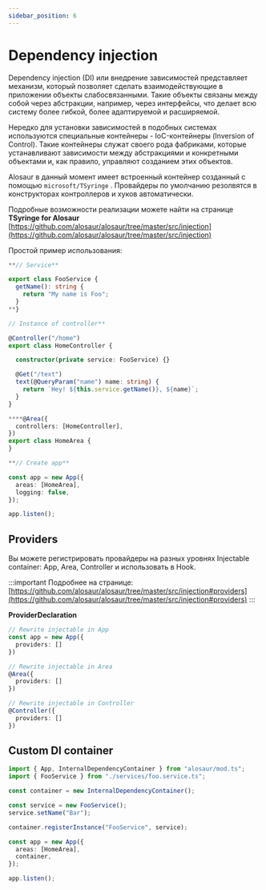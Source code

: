 ```yaml
---
sidebar_position: 6
---
```


# Dependency injection

Dependency injection (DI) или внедрение зависимостей представляет механизм, который позволяет сделать взаимодействующие в приложении объекты слабосвязанными. Такие объекты связаны между собой через абстракции, например, через интерфейсы, что делает всю систему более гибкой, более адаптируемой и расширяемой.

Нередко для установки зависимостей в подобных системах используются специальные контейнеры - IoC-контейнеры (Inversion of Control). Такие контейнеры служат своего рода фабриками, которые устанавливают зависимости между абстракциями и конкретными объектами и, как правило, управляют созданием этих объектов.

Alosaur в данный момент имеет встроенный контейнер созданный с помощью `microsoft/TSyringe` . Провайдеры по умолчанию резолвятся в конструкторах контроллеров и хуков автоматически.

Подробные возможности реализации можете найти на странице **TSyringe for Alosaur** [https://github.com/alosaur/alosaur/tree/master/src/injection](https://github.com/alosaur/alosaur/tree/master/src/injection)

Простой пример использования:

```ts
**// Service**

export class FooService {
  getName(): string {
    return "My name is Foo";
  }
**}

// Instance of controller**

@Controller("/home")
export class HomeController {

  constructor(private service: FooService) {}

  @Get("/text")
  text(@QueryParam("name") name: string) {
    return `Hey! ${this.service.getName()}, ${name}`;
  }
}

****@Area({
  controllers: [HomeController],
})
export class HomeArea {
}

**// Create app**

const app = new App({
  areas: [HomeArea],
  logging: false,
});

app.listen();
```

## **Providers**

Вы можете регистрировать провайдеры на разных уровнях Injectable container: App, Area, Controller и использовать в Hook.

:::important
 Подробнее на странице: [https://github.com/alosaur/alosaur/tree/master/src/injection#providers](https://github.com/alosaur/alosaur/tree/master/src/injection#providers)
:::

**ProviderDeclaration**

```ts
// Rewrite injectable in App
const app = new App({
  providers: []
})

// Rewrite injectable in Area
@Area({
  providers: []
})

// Rewrite injectable in Controller
@Controller({
  providers: []
})
```

## Custom DI container

```ts
import { App, InternalDependencyContainer } from "alosaur/mod.ts";
import { FooService } from "./services/foo.service.ts";

const container = new InternalDependencyContainer();

const service = new FooService();
service.setName("Bar");

container.registerInstance("FooService", service);

const app = new App({
  areas: [HomeArea],
  container,
});

app.listen();
```